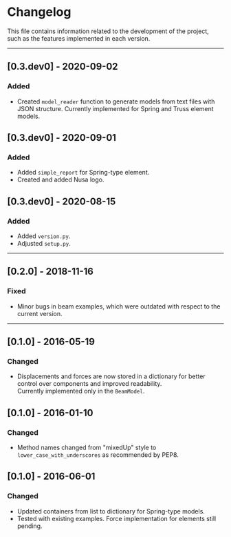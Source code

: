 # Changelog

This file contains information related to the development of the project, such as the features implemented in each version.

---

## [0.3.dev0] - 2020-09-02

### Added
- Created `model_reader` function to generate models from text files with JSON structure. Currently implemented for Spring and Truss element models.

## [0.3.dev0] - 2020-09-01

### Added
- Added `simple_report` for Spring-type element.
- Created and added Nusa logo.

## [0.3.dev0] - 2020-08-15

### Added
- Added `version.py`.
- Adjusted `setup.py`.

---

## [0.2.0] - 2018-11-16

### Fixed
- Minor bugs in beam examples, which were outdated with respect to the current version.

---

## [0.1.0] - 2016-05-19

### Changed
- Displacements and forces are now stored in a dictionary for better control over components and improved readability.  
  Currently implemented only in the `BeamModel`.

## [0.1.0] - 2016-01-10

### Changed
- Method names changed from "mixedUp" style to `lower_case_with_underscores` as recommended by PEP8.

## [0.1.0] - 2016-06-01

### Changed
- Updated containers from list to dictionary for Spring-type models.
- Tested with existing examples. Force implementation for elements still pending.




